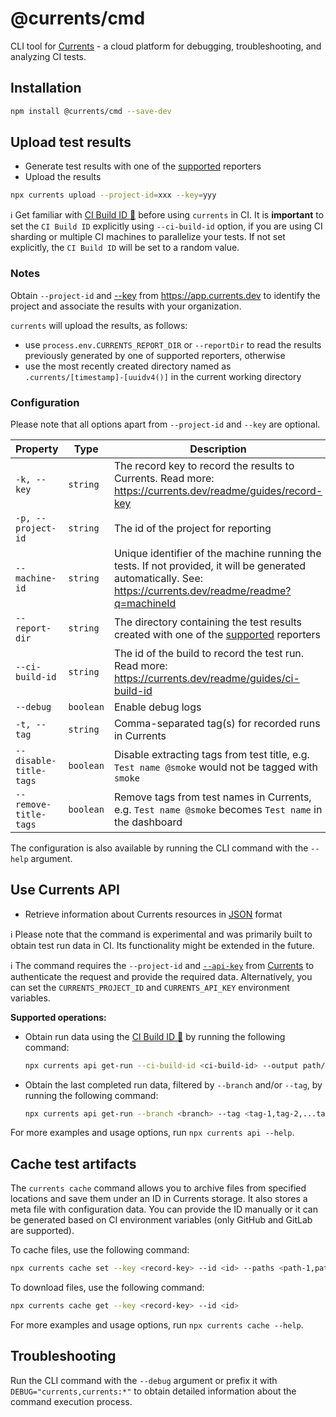 # @currents/cmd

CLI tool for [Currents](https://currents.dev) - a cloud platform for debugging, troubleshooting, and analyzing CI tests.

## Installation

```sh
npm install @currents/cmd --save-dev
```

## Upload test results

- Generate test results with one of the [supported](https://docs.currents.dev) reporters
- Upload the results

```sh
npx currents upload --project-id=xxx --key=yyy
```

ℹ️ Get familiar with [CI Build ID 📖](https://docs.currents.dev/guides/ci-build-id) before using `currents` in CI. It is **important** to set the `CI Build ID` explicitly using `--ci-build-id` option, if you are using CI sharding or multiple CI machines to parallelize your tests. If not set explicitly, the `CI Build ID` will be set to a random value.

### Notes

Obtain `--project-id` and [--key](https://docs.currents.dev/guides/record-key) from https://app.currents.dev to identify the project and associate the results with your organization.

`currents` will upload the results, as follows:

- use `process.env.CURRENTS_REPORT_DIR` or `--reportDir` to read the results previously generated by one of supported reporters, otherwise
- use the most recently created directory named as `.currents/[timestamp]-[uuidv4()]` in the current working directory

### Configuration

Please note that all options apart from `--project-id` and `--key` are optional.

| Property               | Type      | Description                                                                                                                                                  | Environment variable          | Default                |
| ---------------------- | --------- | ------------------------------------------------------------------------------------------------------------------------------------------------------------ | ----------------------------- | ---------------------- |
| `-k, --key`            | `string`  | The record key to record the results to Currents. Read more: https://currents.dev/readme/guides/record-key                                                   | `CURRENTS_RECORD_KEY`         | -                      |
| `-p, --project-id`     | `string`  | The id of the project for reporting                                                                                                                          | `CURRENTS_PROJECT_ID`         | -                      |
| `--machine-id`         | `string`  | Unique identifier of the machine running the tests. If not provided, it will be generated automatically. See: https://currents.dev/readme/readme?q=machineId | `CURRENTS_MACHINE_ID`         | `[random-string]`      |
| `--report-dir`         | `string`  | The directory containing the test results created with one of the [supported](https://docs.currents.dev) reporters                                           | `CURRENTS_REPORT_DIR`         | `.currents/*`          |
| `--ci-build-id`        | `string`  | The id of the build to record the test run. Read more: https://currents.dev/readme/guides/ci-build-id                                                        | `CURRENTS_CI_BUILD_ID`        | `auto:[random-string]` |
| `--debug`              | `boolean` | Enable debug logs                                                                                                                                            | `DEBUG="currents,currents:*"` | `false`                |
| `-t, --tag`            | `string`  | Comma-separated tag(s) for recorded runs in Currents                                                                                                         | `CURRENTS_TAG`                | -                      |
| `--disable-title-tags` | `boolean` | Disable extracting tags from test title, e.g. `Test name @smoke` would not be tagged with `smoke`                                                            | `CURRENTS_DISABLE_TITLE_TAGS` | `false`                |
| `--remove-title-tags`  | `boolean` | Remove tags from test names in Currents, e.g. `Test name @smoke` becomes `Test name` in the dashboard                                                        | `CURRENTS_REMOVE_TITLE_TAGS`  | `false`                |

The configuration is also available by running the CLI command with the `--help` argument.

## Use Currents API

- Retrieve information about Currents resources in [JSON](https://docs.currents.dev/resources/api/api-resources) format

ℹ️ Please note that the command is experimental and was primarily built to obtain test run data in CI. Its functionality might be extended in the future.

ℹ️ The command requires the `--project-id` and [`--api-key`](https://docs.currents.dev/resources/api/api-keys#managing-the-api-keys) from [Currents](https://app.currents.dev) to authenticate the request and provide the required data. Alternatively, you can set the `CURRENTS_PROJECT_ID` and `CURRENTS_API_KEY` environment variables.

**Supported operations:**

- Obtain run data using the [CI Build ID 📖](https://docs.currents.dev/guides/ci-build-id) by running the following command:

  ```sh
  npx currents api get-run --ci-build-id <ci-build-id> --output path/to/save/run.json
  ```

- Obtain the last completed run data, filtered by `--branch` and/or `--tag`, by running the following command:
  ```sh
  npx currents api get-run --branch <branch> --tag <tag-1,tag-2,...tag-n>
  ```

For more examples and usage options, run `npx currents api --help`.

## Cache test artifacts

The `currents cache` command allows you to archive files from specified locations and save them under an ID in Currents storage. It also stores a meta file with configuration data. You can provide the ID manually or it can be generated based on CI environment variables (only GitHub and GitLab are supported).

To cache files, use the following command:

```sh
npx currents cache set --key <record-key> --id <id> --paths <path-1,path-2,...path-n>
```

To download files, use the following command:

```sh
npx currents cache get --key <record-key> --id <id>
```

For more examples and usage options, run `npx currents cache --help`.

## Troubleshooting

Run the CLI command with the `--debug` argument or prefix it with `DEBUG="currents,currents:*"` to obtain detailed information about the command execution process.
